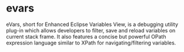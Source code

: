 # evars
eVars, short for Enhanced Eclipse Variables View, is a debugging utility plug-in which allows developers to filter, save
and reload variables on current stack frame. 
It also features a concise but powerful OPath expression language similar to XPath for navigating/filtering variables.
